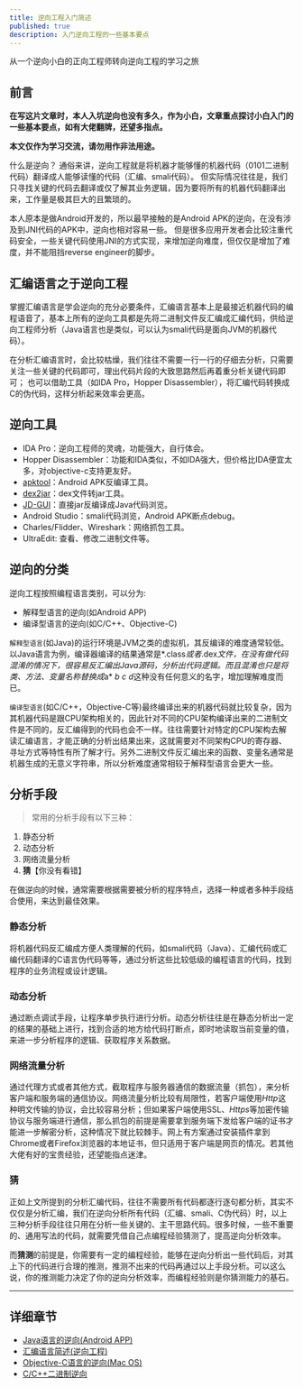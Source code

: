 ```yaml
---
title: 逆向工程入门简述
published: true
description: 入门逆向工程的一些基本要点
---
```


从一个逆向小白的正向工程师转向逆向工程的学习之旅

## 前言

**在写这片文章时，本人入坑逆向也没有多久，作为小白，文章重点探讨小白入门的一些基本要点，如有大佬翻牌，还望多指点。**

**本文仅作为学习交流，请勿用作非法用途。**

什么是逆向？ 通俗来讲，逆向工程就是将机器才能够懂的机器代码（0101二进制代码）翻译成人能够读懂的代码（汇编、smali代码）。 但实际情况往往是，我们只寻找关键的代码去翻译或仅了解其业务逻辑，因为要将所有的机器代码翻译出来，工作量是极其巨大的且繁琐的。

本人原本是做Android开发的，所以最早接触的是Android APK的逆向，在没有涉及到JNI代码的APK中，逆向也相对容易一些。 但是很多应用开发者会比较注重代码安全，一些关键代码使用JNI的方式实现，来增加逆向难度，但仅仅是增加了难度，并不能阻挡reverse engineer的脚步。

## 汇编语言之于逆向工程

掌握汇编语言是学会逆向的充分必要条件，汇编语言基本上是最接近机器代码的编程语音了，基本上所有的逆向工具都是先将二进制文件反汇编成汇编代码，供给逆向工程师分析（Java语言也是类似，可以认为smali代码是面向JVM的机器代码）。

在分析汇编语言时，会比较枯燥，我们往往不需要一行一行的仔细去分析，只需要关注一些关键的代码即可，理出代码片段的大致思路然后再着重分析关键代码即可； 也可以借助工具（如IDA Pro，Hopper Disassembler），将汇编代码转换成C的伪代码，这样分析起来效率会更高。

## 逆向工具

- IDA Pro：逆向工程师的灵魂，功能强大，自行体会。
- Hopper Disassembler：功能和IDA类似，不如IDA强大，但价格比IDA便宜太多，对objective-c支持更友好。
- [apktool](https://ibotpeaches.github.io/Apktool/)：Android APK反编译工具。
- [dex2jar](https://github.com/DexPatcher/dex2jar)：dex文件转jar工具。
- [JD-GUI](http://java-decompiler.github.io/)：直接jar反编译成Java代码浏览。
- Android Studio：smali代码浏览，Android APK断点debug。
- Charles/Flidder、Wireshark：网络抓包工具。
- UltraEdit: 查看、修改二进制文件等。

## 逆向的分类

逆向工程按照编程语言类别，可以分为:

- 解释型语言的逆向(如Android APP)
- 编译型语言的逆向(如C/C++、Objective-C)

`解释型语言`(如Java)的运行环境是JVM之类的虚拟机，其反编译的难度通常较低。以Java语言为例，编译器编译的结果通常是*.class*或者*.dex*文件，在没有做代码混淆的情况下，很容易反汇编出Java源码，分析出代码逻辑。而且混淆也只是将类、方法、变量名称替换成*a* *b* *c* *d*这种没有任何意义的名字，增加理解难度而已。

`编译型语言`(如C/C++，Objective-C等)最终编译出来的机器代码就比较复杂，因为其机器代码是跟CPU架构相关的，因此针对不同的CPU架构编译出来的二进制文件是不同的，反汇编得到的代码也会不一样。往往需要针对特定的CPU架构去解读汇编语言，才能正确的分析出结果出来，这就需要对不同架构CPU的寄存器、寻址方式等特性有所了解才行。另外二进制文件反汇编出来的函数、变量名通常是机器生成的无意义字符串，所以分析难度通常相较于解释型语言会更大一些。

## 分析手段

> 常用的分析手段有以下三种：

1. 静态分析
2. 动态分析
3. 网络流量分析
4. **猜**【你没有看错】

在做逆向的时候，通常需要根据需要被分析的程序特点，选择一种或者多种手段结合使用，来达到最佳效果。

### 静态分析

将机器代码反汇编成方便人类理解的代码，如smali代码（Java）、汇编代码或汇编代码翻译的C语言伪代码等等，通过分析这些比较低级的编程语言的代码，找到程序的业务流程或设计逻辑。

### 动态分析

通过断点调试手段，让程序单步执行进行分析。动态分析往往是在静态分析出一定的结果的基础上进行，找到合适的地方给代码打断点，即时地读取当前变量的值，来进一步分析程序的逻辑、获取程序关系数据。

### 网络流量分析

通过代理方式或者其他方式，截取程序与服务器通信的数据流量（抓包），来分析客户端和服务端的通信协议。网络流量分析比较有局限性，若客户端使用*Http*这种明文传输的协议，会比较容易分析；但如果客户端使用SSL、*Https*等加密传输协议与服务端进行通信，那么抓包的前提是需要拿到服务端下发给客户端的证书才能进一步解密分析，这种情况下就比较棘手。网上有方案通过安装插件拿到Chrome或者Firefox浏览器的本地证书，但只适用于客户端是网页的情况。若其他大佬有好的宝贵经验，还望能指点迷津。

### 猜

正如上文所提到的分析汇编代码，往往不需要所有代码都逐行逐句都分析，其实不仅仅是分析汇编，我们在逆向分析所有代码（汇编、smali、C伪代码）时，以上三种分析手段往往只用在分析一些关键的、主干思路代码。很多时候，一些不重要的、通用写法的代码，就需要凭借自己点编程经验猜测了，提高逆向分析效率。

而**猜测**的前提是，你需要有一定的编程经验，能够在逆向分析出一些代码后，对其上下的代码进行合理的推测，推测不出来的代码再通过以上手段分析。可以这么说，你的推测能力决定了你的逆向分析效率，而编程经验则是你猜测能力的基石。

---

## 详细章节

- [Java语言的逆向(Android APP)](reverse-engineering-android)
- [汇编语言简述(逆向工程)](reverse-engineering-asm)
- [Objective-C语言的逆向(Mac OS)](reverse-engineering-oc)
- [C/C++二进制逆向](reverse-engineering-c_cxx)